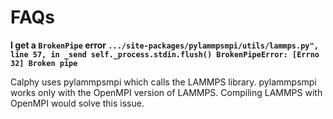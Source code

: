 # FAQs

**I get a `BrokenPipe` error `.../site-packages/pylammpsmpi/utils/lammps.py", line 57, in _send self._process.stdin.flush() BrokenPipeError: [Errno 32] Broken pipe`**

Calphy uses pylammpsmpi which calls the LAMMPS library. pylammpsmpi works only with the OpenMPI version of LAMMPS. Compiling LAMMPS with OpenMPI would solve this issue.

